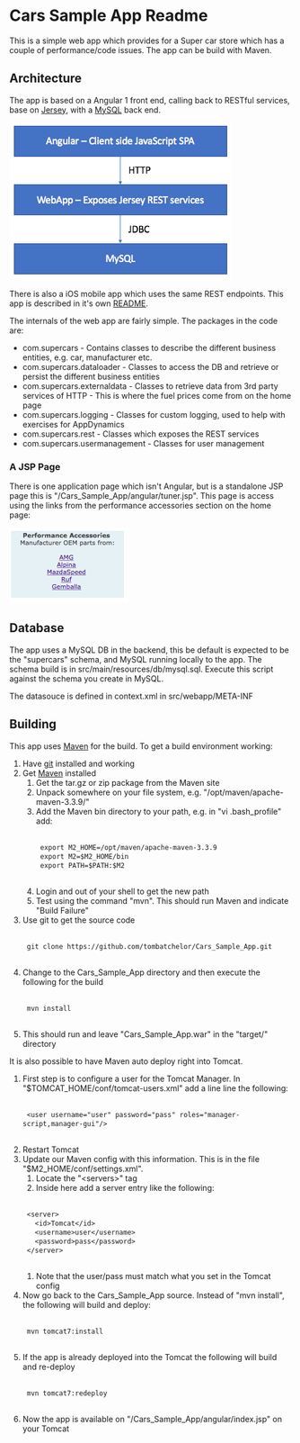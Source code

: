 # Cars Sample App Readme

This is a simple web app which provides for a Super car store which has a couple of performance/code issues. The app can be build with Maven.

## Architecture

The app is based on a Angular 1 front end, calling back to RESTful services, base on [Jersey](https://jersey.java.net), with a [MySQL](https://www.mysql.com) back end.

![image](docImages/highlevelarc.png)

There is also a iOS mobile app which uses the same REST endpoints. This app is described in it's own [README](mobile/iOS/README.md).

The internals of the web app are fairly simple. The packages in the code are:

* com.supercars - Contains classes to describe the different business entities, e.g. car, manufacturer etc.
* com.supercars.dataloader - Classes to access the DB and retrieve or persist the different business entities
* com.supercars.externaldata - Classes to retrieve data from 3rd party services of HTTP - This is where the fuel prices come from on the home page
* com.supercars.logging - Classes for custom logging, used to help with exercises for AppDynamics
* com.supercars.rest - Classes which exposes the REST services
* com.supercars.usermanagement - Classes for user management

### A JSP Page

There is one application page which isn't Angular, but is a standalone JSP page this is "/Cars_Sample_App/angular/tuner.jsp". This page is access using the links from the performance accessories section on the home page:

![image](docImages/tunerLinks.png)

## Database

The app uses a MySQL DB in the backend, this be default is expected to be the "supercars" schema, and MySQL running locally to the app. The schema build is in src/main/resources/db/mysql.sql. Execute this script against the schema you create in MySQL.

The datasouce is defined in context.xml in src/webapp/META-INF

## Building

This app uses [Maven](https://maven.apache.org) for the build. To get a build environment working:

1. Have [git](https://git-scm.com) installed and working
1. Get [Maven](https://maven.apache.org) installed
	1. Get the tar.gz or zip package from the Maven site
	1. Unpack somewhere on your file system, e.g. "/opt/maven/apache-maven-3.3.9/"
	1. Add the Maven bin directory to your path, e.g. in "vi .bash_profile" add:
		<pre><code>
 		export M2_HOME=/opt/maven/apache-maven-3.3.9
 		export M2=$M2_HOME/bin
 		export PATH=$PATH:$M2
 		</code></pre>
	1. Login and out of your shell to get the new path
	1. Test using the command "mvn". This should run Maven and indicate "Build Failure"
1. Use git to get the source code
	<pre><code>
 	git clone https://github.com/tombatchelor/Cars_Sample_App.git
 	</code></pre>
1. Change to the Cars_Sample_App directory and then execute the following for the build
	<pre><code>
	mvn install
	</code></pre>
1. This should run and leave "Cars_Sample_App.war" in the "target/" directory

It is also possible to have Maven auto deploy right into Tomcat.

1. First step is to configure a user for the Tomcat Manager. In "$TOMCAT_HOME/conf/tomcat-users.xml" add a line line the following:
	<pre><code>
 	&lt;user username="user" password="pass" roles="manager-script,manager-gui"/&gt;
	</code></pre>
1. Restart Tomcat
1. Update our Maven config with this information. This is in the file "$M2_HOME/conf/settings.xml".
	1. Locate the "&lt;servers&gt;" tag
	1. Inside here add a server entry like the following:
	<pre><code>
	&lt;server&gt;
      &lt;id>Tomcat&lt;/id&gt;
      &lt;username&gt;user&lt;/username&gt;
      &lt;password&gt;pass&lt;/password&gt;
    &lt;/server&gt;
    </code></pre>
    1. Note that the user/pass must match what you set in the Tomcat config
1. Now go back to the Cars_Sample_App source. Instead of "mvn install", the following will build and deploy:
	<pre><code>
	mvn tomcat7:install
	</code></pre>
1. If the app is already deployed into the Tomcat the following will build and re-deploy
	<pre><code>
	mvn tomcat7:redeploy
	</code></pre>
1. Now the app is available on "/Cars_Sample_App/angular/index.jsp" on your Tomcat
	